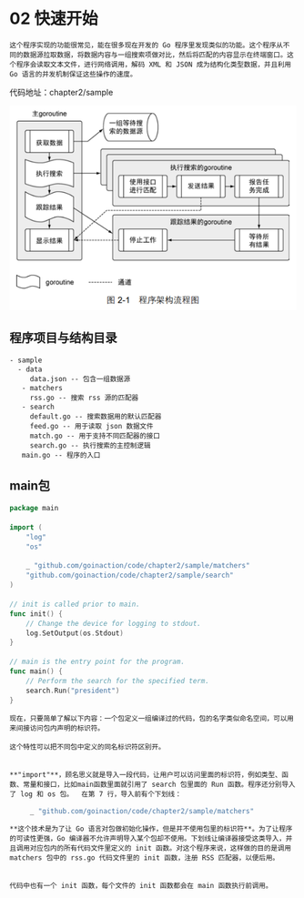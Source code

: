 
# 02 快速开始 

    这个程序实现的功能很常见，能在很多现在开发的 Go 程序里发现类似的功能。这个程序从不同的数据源拉取数据，将数据内容与一组搜索项做对比，然后将匹配的内容显示在终端窗口。这个程序会读取文本文件，进行网络调用，解码 XML 和 JSON 成为结构化类型数据，并且利用 Go 语言的并发机制保证这些操作的速度。

代码地址：chapter2/sample

![image](./markdownimage/02程序架构.png "cxjg")

## 程序项目与结构目录

```
- sample
  - data
     data.json -- 包含一组数据源
   - matchers
     rss.go -- 搜索 rss 源的匹配器
   - search
     default.go -- 搜索数据用的默认匹配器
     feed.go -- 用于读取 json 数据文件
     match.go -- 用于支持不同匹配器的接口
     search.go -- 执行搜索的主控制逻辑
   main.go -- 程序的入口
```


## main包

```go
package main

import (
	"log"
	"os"

	_ "github.com/goinaction/code/chapter2/sample/matchers"
	"github.com/goinaction/code/chapter2/sample/search"
)

// init is called prior to main.
func init() {
	// Change the device for logging to stdout.
	log.SetOutput(os.Stdout)
}

// main is the entry point for the program.
func main() {
	// Perform the search for the specified term.
	search.Run("president")
}

```

    现在，只要简单了解以下内容：一个包定义一组编译过的代码，包的名字类似命名空间，可以用来间接访问包内声明的标识符。

    这个特性可以把不同包中定义的同名标识符区别开。


    **"import"**，顾名思义就是导入一段代码，让用户可以访问里面的标识符，例如类型、函数、常量和接口，比如main函数里面就引用了 search 包里面的 Run 函数。程序还分别导入了 log 和 os 包。  在第 7 行，导入前有个下划线：

```go
     _ "github.com/goinaction/code/chapter2/sample/matchers"
```

    **这个技术是为了让 Go 语言对包做初始化操作，但是并不使用包里的标识符**。为了让程序的可读性更强，Go 编译器不允许声明导入某个包却不使用。下划线让编译器接受这类导入，并且调用对应包内的所有代码文件里定义的 init 函数。对这个程序来说，这样做的目的是调用 matchers 包中的 rss.go 代码文件里的 init 函数，注册 RSS 匹配器，以便后用。


    代码中也有一个 init 函数，每个文件的 init 函数都会在 main 函数执行前调用。
